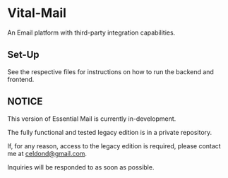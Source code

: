 # Vital-Mail
An Email platform with third-party integration capabilities.

## Set-Up

See the respective files for instructions on how to run the backend and frontend.

## NOTICE
This version of Essential Mail is currently in-development.

The fully functional and tested legacy edition is in a private repository.

If, for any reason, access to the legacy edition is required, please contact
me at celdond@gmail.com.

Inquiries will be responded to as soon as possible.
